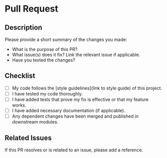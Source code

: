 # Pull Request

## Description

Please provide a short summary of the changes you made:

- What is the purpose of this PR?
- What issue(s) does it fix? Link the relevant issue if applicable.
- Have you tested the changes?

## Checklist

- [ ] My code follows the [style guidelines](link to style guide) of this project.
- [ ] I have tested my code thoroughly.
- [ ] I have added tests that prove my fix is effective or that my feature works.
- [ ] I have added necessary documentation (if applicable).
- [ ] Any dependent changes have been merged and published in downstream modules.
  
## Related Issues

If this PR resolves or is related to an issue, please add a reference.

